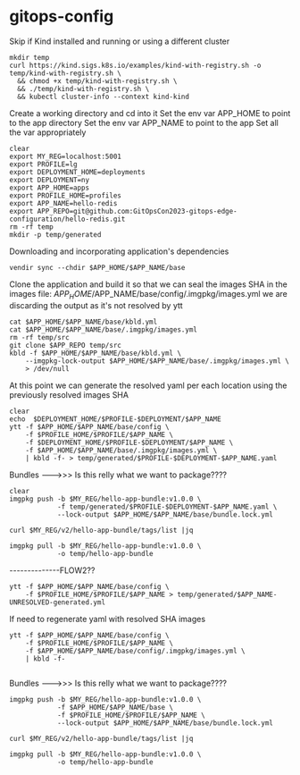 # gitops-config

Skip if Kind installed and running or using a different cluster
```shell
mkdir temp
curl https://kind.sigs.k8s.io/examples/kind-with-registry.sh -o temp/kind-with-registry.sh \
  && chmod +x temp/kind-with-registry.sh \
  && ./temp/kind-with-registry.sh \
  && kubectl cluster-info --context kind-kind
```

Create a working directory and cd into it
Set the env var APP_HOME to point to the app directory
Set the env var APP_NAME to point to the app
Set all the var appropriately

```shell
clear
export MY_REG=localhost:5001
export PROFILE=lg
export DEPLOYMENT_HOME=deployments
export DEPLOYMENT=ny
export APP_HOME=apps
export PROFILE_HOME=profiles
export APP_NAME=hello-redis
export APP_REPO=git@github.com:GitOpsCon2023-gitops-edge-configuration/hello-redis.git
rm -rf temp
mkdir -p temp/generated
```

Downloading and incorporating application's dependencies
``` shell
vendir sync --chdir $APP_HOME/$APP_NAME/base
```

Clone the application and build it so that we can seal the images SHA 
in the images file:  $APP_HOME/$APP_NAME/base/config/.imgpkg/images.yml
we are discarding the output as it's not resolved by ytt
```shell
cat $APP_HOME/$APP_NAME/base/kbld.yml
cat $APP_HOME/$APP_NAME/base/.imgpkg/images.yml
rm -rf temp/src 
git clone $APP_REPO temp/src 
kbld -f $APP_HOME/$APP_NAME/base/kbld.yml \
    --imgpkg-lock-output $APP_HOME/$APP_NAME/base/.imgpkg/images.yml \
    > /dev/null
```

At this point we can generate the resolved yaml per each location using
the previously resolved images SHA
```shell
clear
echo  $DEPLOYMENT_HOME/$PROFILE-$DEPLOYMENT/$APP_NAME
ytt -f $APP_HOME/$APP_NAME/base/config \
    -f $PROFILE_HOME/$PROFILE/$APP_NAME \
    -f $DEPLOYMENT_HOME/$PROFILE-$DEPLOYMENT/$APP_NAME \
    -f $APP_HOME/$APP_NAME/base/.imgpkg/images.yml \
    | kbld -f- > temp/generated/$PROFILE-$DEPLOYMENT-$APP_NAME.yaml
```

Bundles --->>> Is this relly what we want to package????
```shell
clear
imgpkg push -b $MY_REG/hello-app-bundle:v1.0.0 \
            -f temp/generated/$PROFILE-$DEPLOYMENT-$APP_NAME.yaml \
            --lock-output $APP_HOME/$APP_NAME/base/bundle.lock.yml
            
curl $MY_REG/v2/hello-app-bundle/tags/list |jq

imgpkg pull -b $MY_REG/hello-app-bundle:v1.0.0 \
            -o temp/hello-app-bundle
```



--------------FLOW2??
```shell
ytt -f $APP_HOME/$APP_NAME/base/config \
    -f $PROFILE_HOME/$PROFILE/$APP_NAME > temp/generated/$APP_NAME-UNRESOLVED-generated.yml
```

If need to regenerate yaml with resolved SHA images
```shell
ytt -f $APP_HOME/$APP_NAME/base/config \
    -f $PROFILE_HOME/$PROFILE/$APP_NAME \
    -f $APP_HOME/$APP_NAME/base/config/.imgpkg/images.yml \
    | kbld -f-
    
```


Bundles --->>> Is this relly what we want to package????
```shell
imgpkg push -b $MY_REG/hello-app-bundle:v1.0.0 \
            -f $APP_HOME/$APP_NAME/base \
            -f $PROFILE_HOME/$PROFILE/$APP_NAME \
            --lock-output $APP_HOME/$APP_NAME/base/bundle.lock.yml
            
curl $MY_REG/v2/hello-app-bundle/tags/list |jq

imgpkg pull -b $MY_REG/hello-app-bundle:v1.0.0 \
            -o temp/hello-app-bundle
```
